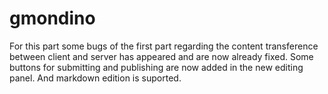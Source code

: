 # gmondino
For this part some bugs of the first part regarding the content transference between client and server has appeared and are now already fixed. Some buttons for submitting and publishing are now added in the new editing panel. And markdown edition is suported.
